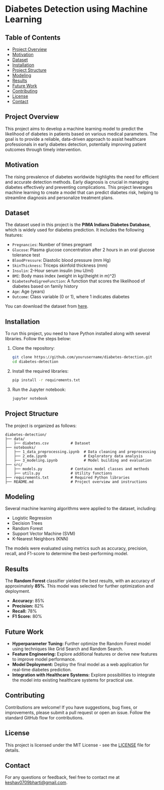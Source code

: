 
# Diabetes Detection using Machine Learning

## Table of Contents
- [Project Overview](#project-overview)
- [Motivation](#motivation)
- [Dataset](#dataset)
- [Installation](#installation)
- [Project Structure](#project-structure)
- [Modeling](#modeling)
- [Results](#results)
- [Future Work](#future-work)
- [Contributing](#contributing)
- [License](#license)
- [Contact](#contact)

## Project Overview
This project aims to develop a machine learning model to predict the likelihood of diabetes in patients based on various medical parameters. The goal is to provide a reliable, data-driven approach to assist healthcare professionals in early diabetes detection, potentially improving patient outcomes through timely intervention.

## Motivation
The rising prevalence of diabetes worldwide highlights the need for efficient and accurate detection methods. Early diagnosis is crucial in managing diabetes effectively and preventing complications. This project leverages machine learning to create a model that can predict diabetes risk, helping to streamline diagnosis and personalize treatment plans.

## Dataset
The dataset used in this project is the **PIMA Indians Diabetes Database**, which is widely used for diabetes prediction. It includes the following features:
- `Pregnancies`: Number of times pregnant
- `Glucose`: Plasma glucose concentration after 2 hours in an oral glucose tolerance test
- `BloodPressure`: Diastolic blood pressure (mm Hg)
- `SkinThickness`: Triceps skinfold thickness (mm)
- `Insulin`: 2-Hour serum insulin (mu U/ml)
- `BMI`: Body mass index (weight in kg/(height in m)^2)
- `DiabetesPedigreeFunction`: A function that scores the likelihood of diabetes based on family history
- `Age`: Age (years)
- `Outcome`: Class variable (0 or 1), where 1 indicates diabetes

You can download the dataset from [here](https://www.kaggle.com/uciml/pima-indians-diabetes-database).

## Installation
To run this project, you need to have Python installed along with several libraries. Follow the steps below:

1. Clone the repository:
    ```bash
    git clone https://github.com/yourusername/diabetes-detection.git
    cd diabetes-detection
    ```

2. Install the required libraries:
    ```bash
    pip install -r requirements.txt
    ```

3. Run the Jupyter notebook:
    ```bash
    jupyter notebook
    ```

## Project Structure
The project is organized as follows:

```
diabetes-detection/
├── data/
│   ├── diabetes.csv          # Dataset
├── notebooks/
│   ├── 1_data_preprocessing.ipynb  # Data cleaning and preprocessing
│   ├── 2_eda.ipynb                 # Exploratory data analysis
│   ├── 3_modeling.ipynb            # Model building and evaluation
├── src/
│   ├── models.py             # Contains model classes and methods
│   ├── utils.py              # Utility functions
├── requirements.txt          # Required Python libraries
├── README.md                 # Project overview and instructions
```

## Modeling
Several machine learning algorithms were applied to the dataset, including:
- Logistic Regression
- Decision Trees
- Random Forest
- Support Vector Machine (SVM)
- K-Nearest Neighbors (KNN)

The models were evaluated using metrics such as accuracy, precision, recall, and F1-score to determine the best-performing model.

## Results
The **Random Forest** classifier yielded the best results, with an accuracy of approximately **85%**. This model was selected for further optimization and deployment.

- **Accuracy:** 85%
- **Precision:** 82%
- **Recall:** 78%
- **F1 Score:** 80%

## Future Work
- **Hyperparameter Tuning:** Further optimize the Random Forest model using techniques like Grid Search and Random Search.
- **Feature Engineering:** Explore additional features or derive new features to improve model performance.
- **Model Deployment:** Deploy the final model as a web application for real-time diabetes prediction.
- **Integration with Healthcare Systems:** Explore possibilities to integrate the model into existing healthcare systems for practical use.

## Contributing
Contributions are welcome! If you have suggestions, bug fixes, or improvements, please submit a pull request or open an issue. Follow the standard GitHub flow for contributions.

## License
This project is licensed under the MIT License - see the [LICENSE](LICENSE) file for details.

## Contact
For any questions or feedback, feel free to contact me at [keshav0709bharti@gmail.com](keshav0709bharti@gmail.com).
